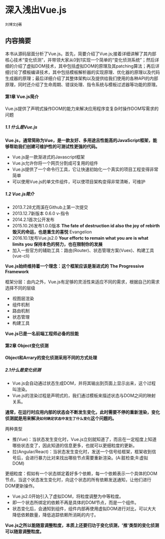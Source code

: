 # 深入浅出Vue.js

`刘博文@著`

## 内容摘要

本书从源码层面分析了Vue.js。首先，简要介绍了Vue.js;接着详细讲解了其内部核心技术“变化侦测”，并带领大家从0到1实现一个简单的“变化侦测系统”；然后详细的介绍了虚拟DOM技术，其中包括虚拟DOM的原理及其patching算法；再后详细讨论了模板编译技术，其中包括模板解析器的实现原理、优化器的原理以及代码生成器的原理；最后详细介绍了其整体架构以及提供给我们使用的各种API的内部原理，同时还介绍了生命周期、错误处理、指令系统与模板过滤器等功能的原理。

#### 第1章	Vue.js简介

Vue.js提供了声明式操作DOM的能力来解决应用程序变复杂时操作DOM写需求的问题

##### 1.1	什么是Vue.js

**Vue.js，通常简称为Vue，是一款友好、多用途且性能高的JavaScript框架，能够帮助我们创建可维护性的可测试性更强的代码。**

- Vue.js是一款渐进式的Javascript框架
- Vue.js允许你将一个网页分割成可复用的组件
- Vue.js提供了一个命令行工具，它让快速初始化一个真实的项目工程变得非常简单
- 可以使用Vue.js的单文件组件，可以使项目架构变得非常清晰，可维护

##### 1.2	Vue.js简介

- 2013.7.28尤雨溪在Github上第一次提交
- 2013.12.7新版本 0.6.0 v-指令
- 2014.2.1首次公开发布
- 2015.10.26发布1.0.0版本 **The fate of destruction id also the joy of rebirth 毁灭的命运，也是重生的喜悦** Evangelion
- 2016.10.1发布Vue.js2.0 **Your effortc to remain what you are is what limits you 保持本色的努力，也在限制你的发展** 
- 加入一些官方的辅助工具：路由(Router)、状态管理方案(Vuex)、构建工具(vue-cli)

**Vue.js始终维持着一个理念：这个框架应该是渐进式的  The Progressive Framework**

框架分层：由内之外，Vue.js有足够的灵活性来适应不同的需求，根据自己的需求选择不同的层级

- 视图层渲染
- 组件机制
- 路由机制
- 状态管理
- 构建工具

**Vue.js已是一名前端工程师必备的技能** 

#### 第2章 Object变化侦测

**Object和Arrary的变化侦测采用不同的方式处理**

##### 2.1什么是变化侦测

- Vue.js会自动通过状态生成DOM，并将其输出到页面上显示出来，这个过程叫渲染。
- Vue.js的渲染过程是声明式的，我们通过模板来描述状态与DOM之间的映射关系。

**通常，在运行时应用内部的状态会不断发生变化，此时需要不停的重新渲染，变化侦测就是用来解决`如何确定状态中发生了什么变化`这个问题的。**

两种类型
- 推(Vue)：当状态发生变化时，Vue.js立刻就知道了，而且在一定程度上知道哪些状态变了，因此知道的信息更多，也就可以更细粒度的更新。
- 拉(Angular/React)：当状态发生变化时，发送一个信号给框架，框架收到信号后，会进行暴力比对来找出哪些节点需要重新渲染。(A:脏检查;R:虚拟DOM)

更细粒度：假如有一个状态绑定着好多个依赖，每一个依赖表示一个具体的DOM节点，当这个状态发生变化时，向这个状态的所有依赖发送通知，让他们进行DOM更新操作。

- Vue.js2.0开始引入了虚拟DOM，将粒度调整为中等粒度。
- 即一个状态所绑定的依赖不再是具体的DOM节点，而是一个组件。
- 状态变化后，会通知到组件，组件内部再使用虚拟DOM进行对比，可以大大降低依赖数量，降低追踪依赖所消耗的内寸。

**Vue.js之所以能随意调整粒度，本质上还要归功于变化侦测，'推'类型的变化侦测可以随意调整粒度。**